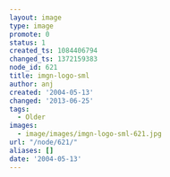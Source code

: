 ```yaml
---
layout: image
type: image
promote: 0
status: 1
created_ts: 1084406794
changed_ts: 1372159383
node_id: 621
title: imgn-logo-sml
author: anj
created: '2004-05-13'
changed: '2013-06-25'
tags:
  - Older
images:
  - image/images/imgn-logo-sml-621.jpg
url: "/node/621/"
aliases: []
date: '2004-05-13'
---
```


